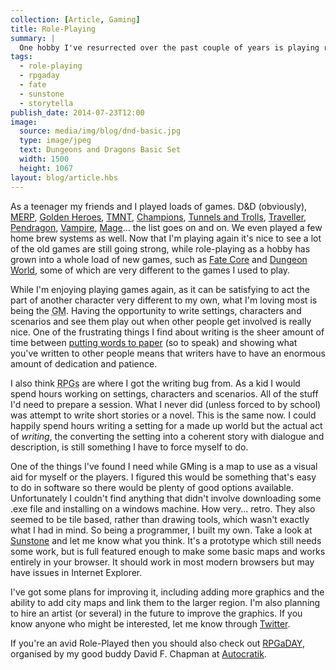 ```yaml
---
collection: [Article, Gaming]
title: Role-Playing
summary: |
  One hobby I've resurrected over the past couple of years is playing role-playing games. I hadn't played properly since my mid-20's when I was living in Cambridge but being in Glasgow for the past couple of years and meeting lots of role-players up here has given me a chance to get involved in a lot of games, which I've been thoroughly enjoying!
tags: 
  - role-playing
  - rpgaday
  - fate
  - sunstone
  - storytella
publish_date: 2014-07-23T12:00
image:
  source: media/img/blog/dnd-basic.jpg
  type: image/jpeg
  text: Dungeons and Dragons Basic Set
  width: 1500
  height: 1067
layout: blog/article.hbs
---
```


As a teenager my friends and I played loads of games. D&D (obviously), [MERP][merp], [Golden Heroes][gh], [TMNT][tmnt], [Champions][champions], [Tunnels and Trolls][tnt], [Traveller][traveller], [Pendragon][pendragon], [Vampire][vamp], [Mage][mage]... the list goes on and on. We even played a few home brew systems as well. Now that I'm playing again it's nice to see a lot of the old games are still going strong, while role-playing as a hobby has grown into a whole load of new games, such as [Fate Core][fate] and [Dungeon World][dw], some of which are very different to the games I used to play.

While I'm enjoying playing games again, as it can be satisfying to act the part of another character very different to my own, what I'm loving most is being the <abbr title="Games Master">GM</abbr>. Having the opportunity to write settings, characters and scenarios and see them play out when other people get involved is really nice. One of the frustrating things I find about writing is the sheer amount of time between [putting words to paper][st] (so to speak) and showing what you've written to other people means that writers have to have an enormous amount of dedication and patience.

I also think <abbr title="Role-Playing Games">RPGs</abbr> are where I got the writing bug from. As a kid I would spend hours working on settings, characters and scenarios. All of the stuff I'd need to prepare a session. What I never did (unless forced to by school) was attempt to write short stories or a novel. This is the same now. I could happily spend hours writing a setting for a made up world but the actual act of *writing*, the converting the setting into a coherent story with dialogue and description, is still something I have to force myself to do.

One of the things I've found I need while GMing is a map to use as a visual aid for myself or the players. I figured this would be something that's easy to do in software so there would be plenty of good options available. Unfortunately I couldn't find anything that didn't involve downloading some .exe file and installing on a windows machine. How very... retro. They also seemed to be tile based, rather than drawing tools, which wasn't exactly what I had in mind. So being a programmer, I built my own. Take a look at [Sunstone][sunstone] and let me know what you think. It's a prototype which still needs some work, but is full featured enough to make some basic maps and works entirely in your browser. It should work in most modern browsers but may have issues in Internet Explorer.

I've got some plans for improving it, including adding more graphics and the ability to add city maps and link them to the larger region. I'm also planning to hire an artist (or several) in the future to improve the graphics. If you know anyone who might be interested, let me know through [Twitter][tw].

If you're an avid Role-Played then you should also check out [RPGaDAY][rpgday], organised by my good buddy David F. Chapman at [Autocratik][autocratik].


[sunstone]: http://sunstone.stoogoff.com/
[fate]: http://www.evilhat.com/home/fate-core/
[pendragon]: http://www.gspendragon.com/
[dw]: http://www.dungeon-world.com/
[traveller]: http://www.mongoosepublishing.com/rpgs/traveller.html
[tnt]: http://www.tunnelsandtrolls.com/
[merp]: http://www.icewebring.com/ICE_Products/Product_Page.php?product_id=129%20Middle-earth%20Role%20Playing%20(boxed%20set)%20(1986,%201985%20UK)
[gh]: http://en.wikipedia.org/wiki/Golden_Heroes
[tmnt]: http://en.wikipedia.org/wiki/Teenage_Mutant_Ninja_Turtles_%26_Other_Strangeness
[vamp]: http://whitewolf.wikia.com/wiki/Vampire:_The_Masquerade
[champions]: http://www.herogames.com/forums/store/product/4-champions-complete-bookpdf/
[st]: https://storytel.la/
[rpgday]: http://autocratik.blogspot.co.uk/2014/07/rpgaday-in-august.html
[tw]: https://twitter.com/stoogoff
[autocratik]: http://www.autocratik.com/
[mage]: http://whitewolf.wikia.com/wiki/Mage:_The_Ascension
